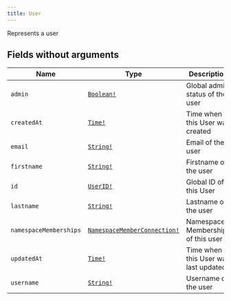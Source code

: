 ```yaml
---
title: User
---
```


Represents a user

## Fields without arguments

| Name | Type | Description |
|------|------|-------------|
| `admin` | [`Boolean!`](../scalar/boolean.md) | Global admin status of the user |
| `createdAt` | [`Time!`](../scalar/time.md) | Time when this User was created |
| `email` | [`String!`](../scalar/string.md) | Email of the user |
| `firstname` | [`String!`](../scalar/string.md) | Firstname of the user |
| `id` | [`UserID!`](../scalar/userid.md) | Global ID of this User |
| `lastname` | [`String!`](../scalar/string.md) | Lastname of the user |
| `namespaceMemberships` | [`NamespaceMemberConnection!`](../object/namespacememberconnection.md) | Namespace Memberships of this user |
| `updatedAt` | [`Time!`](../scalar/time.md) | Time when this User was last updated |
| `username` | [`String!`](../scalar/string.md) | Username of the user |

